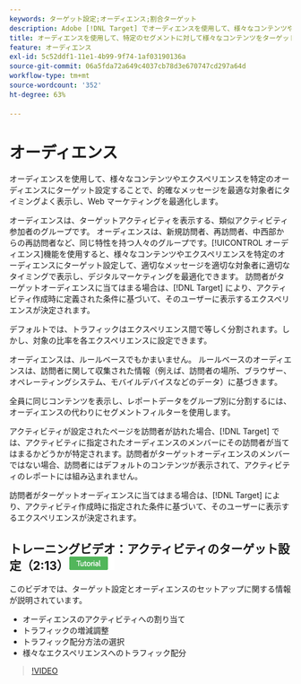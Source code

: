 ```yaml
---
keywords: ターゲット設定;オーディエンス;割合ターゲット
description: Adobe [!DNL Target] でオーディエンスを使用して、様々なコンテンツやエクスペリエンスを特定のオーディエンスにターゲット設定し、Webマーケティング活動を最適化する方法を説明します。
title: オーディエンスを使用して、特定のセグメントに対して様々なコンテンツをターゲット設定する方法を教えてください。
feature: オーディエンス
exl-id: 5c52ddf1-11e1-4b99-9f74-1af03190136a
source-git-commit: 06a5fda72a649c4037cb78d3e670747cd297a64d
workflow-type: tm+mt
source-wordcount: '352'
ht-degree: 63%

---
```


# オーディエンス

オーディエンスを使用して、様々なコンテンツやエクスペリエンスを特定のオーディエンスにターゲット設定することで、的確なメッセージを最適な対象者にタイミングよく表示し、Web マーケティングを最適化します。

オーディエンスは、ターゲットアクティビティを表示する、類似アクティビティ参加者のグループです。 オーディエンスは、新規訪問者、再訪問者、中西部からの再訪問者など、同じ特性を持つ人々のグループです。[!UICONTROL オーディエンス]機能を使用すると、様々なコンテンツやエクスペリエンスを特定のオーディエンスにターゲット設定して、適切なメッセージを適切な対象者に適切なタイミングで表示し、デジタルマーケティングを最適化できます。 訪問者がターゲットオーディエンスに当てはまる場合は、[!DNL Target] により、アクティビティ作成時に定義された条件に基づいて、そのユーザーに表示するエクスペリエンスが決定されます。

デフォルトでは、トラフィックはエクスペリエンス間で等しく分割されます。しかし、対象の比率を各エクスペリエンスに設定できます。

オーディエンスは、ルールベースでもかまいません。 ルールベースのオーディエンスは、訪問者に関して収集された情報（例えば、訪問者の場所、ブラウザー、オペレーティングシステム、モバイルデバイスなどのデータ）に基づきます。

全員に同じコンテンツを表示し、レポートデータをグループ別に分割するには、オーディエンスの代わりにセグメントフィルターを使用します。

アクティビティが設定されたページを訪問者が訪れた場合、[!DNL Target] では、アクティビティに指定されたオーディエンスのメンバーにその訪問者が当てはまるかどうかが特定されます。訪問者がターゲットオーディエンスのメンバーではない場合、訪問者にはデフォルトのコンテンツが表示されて、アクティビティのレポートには組み込まれません。

訪問者がターゲットオーディエンスに当てはまる場合は、[!DNL Target] により、アクティビティ作成時に指定された条件に基づいて、そのユーザーに表示するエクスペリエンスが決定されます。

## トレーニングビデオ：アクティビティのターゲット設定（2:13）![チュートリアルバッジ](/help/assets/tutorial.png)

このビデオでは、ターゲット設定とオーディエンスのセットアップに関する情報が説明されています。

* オーディエンスのアクティビティへの割り当て
* トラフィックの増減調整
* トラフィック配分方法の選択
* 様々なエクスペリエンスへのトラフィック配分

>[!VIDEO](https://video.tv.adobe.com/v/17385)
